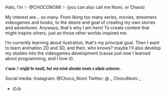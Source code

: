 Halo, I’m ✨ @CHOCONOMI ✨ (you can also call me Nomi, or Chaos) 

My interest are... so many. From liking too many series, movies, streamers videogames and books, to the desire and goal of creating my own stories and adventures.
Anyways, that's why I am here! To create content that might inspire others, just as those other worlds inspired me. 

I’m currently learning about ilustration, that's my principal goal. Then I want to learn animation 2D and 3D, and then, who knows? maybe I'll also develop my studies into the videogames development (cause just now I learned about programming, and I love it). 

**ℭ𝔞𝔲𝔰𝔢 ℑ 𝔪𝔦𝔤𝔥𝔱 𝔟𝔢 𝔰𝔪𝔞𝔩𝔩, 𝔟𝔲𝔱 𝔪𝔶 𝔪𝔦𝔫𝔡 𝔞𝔩𝔯𝔢𝔞𝔡𝔶 𝔠𝔯𝔢𝔞𝔱𝔢 𝔞 𝔴𝔥𝔬𝔩𝔢 𝔲𝔫𝔦𝔳𝔢𝔯𝔰𝔢.**

Social media: 
Instagram: @Choco_Nomi
Twitter: @ _ ChocoNomi _

- のみ
